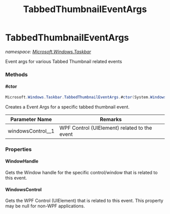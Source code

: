 ﻿---
title: TabbedThumbnailEventArgs
---

# TabbedThumbnailEventArgs
_namespace: [Microsoft.Windows.Taskbar](N-Microsoft.Windows.Taskbar.html)_

Event args for various Tabbed Thumbnail related events

### Methods

#### #ctor
```csharp
Microsoft.Windows.Taskbar.TabbedThumbnailEventArgs.#ctor(System.Windows.UIElement)
```
Creates a Event Args for a specific tabbed thumbnail event.

|Parameter Name|Remarks|
|--------------|-------|
|windowsControl__1|WPF Control (UIElement) related to the event|




### Properties

#### WindowHandle
Gets the Window handle for the specific control/window that is related to this event.
#### WindowsControl
Gets the WPF Control (UIElement) that is related to this event. This property may be null
 for non-WPF applications.

